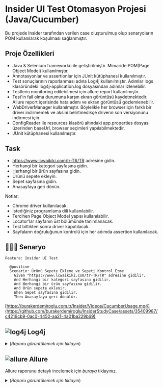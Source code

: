 # Insider UI Test Otomasyon Projesi (Java/Cucumber)

Bu projede Insider tarafından verilen case oluşturulmuş olup senaryoların POM kullanılarak koşulması sağlanmıştır. 

Proje Özellikleri
--- 
- Java & Selenium frameworkü ile geliştirilmiştir. Mimaride POM(Page Object Model) kullanılmıştır.   
- Annotasyonlar ve assertionlar için JUnit kütüphanesi kullanılmıştır.
- Test sonuçlarının raporlanması adına Log4j kullanılmıştır. Adımlar logs klasöründeki log4j-application.log dosyasından adımlar izlenebilir.
- Testlerin monitoring edilebilmesi için allure report kullanılmıştır.
- Test'in fail olma durumuna karşın ekran görüntüsü kaydetmektedir. Allure report içerisinde hata adımı ve ekran görüntüsü gözlemlenebilir.
- WebDriverManager kullanılmıştır. Böylelikle her browser için farklı bir driver indirmemek ve aksini belirtmedikçe driverın son versiyonunu indirmesi için.
- ConfigReader ile resources klasörü altındaki app.properties dosyası üzerinden baseUrl, browser seçimleri yapılabilmektedir.
- JUnit kütüphanesi kullanılmıştır. 

Task
---
- https://www.lcwaikiki.com/tr-TR/TR adresine gidin.
- Herhangi bir kategori sayfasına gidin.
- Herhangi bir ürün sayfasına gidin.
- Ürünü sepete ekleyin.
- Sepet sayfasına gidin.
- Anasayfaya geri dönün.

Notlar:
- Chrome driver kullanılacak.
- İstediğiniz programlama dili kullanılabilir.
- Tercihen Page Object Model yapısı kullanılabilir.
- Locator’lar sayfanın üst bölümünde tanımlanacak.
- Test bittikten sonra driver kapatılacak.
- Sayfaların doğruluğunun kontrolü için her adımda assertion kullanılacak.

## 👨🏿‍💻 Senaryo

```cucumber
Feature: Insider UI Test

  @positive
  Scenario: Ürünü Sepete Ekleme ve Sepeti Kontrol Etme
    Given "https://www.lcwaikiki.com/tr-TR/TR" adresine gidilir.
    And Herhangi bir kategori sayfasına gidilir.
    And Herhangi bir ürün sayfasına gidilir.
    And Ürün sepete eklenir.
    When Sepet sayfasına gidilir.
    Then Anasayfaya geri dönülür.
```

[https://burakerdemiroglu.com.tr/Insider/Videos/CucumberUsage.mp4](https://github.com/burakerdemiroglu/InsiderStudyCase/assets/35409987/c4219cb9-0ac0-4450-aa21-4a01ba229b69)

## ![log4j](https://user-images.githubusercontent.com/35347777/187072045-4d157e04-a467-47cd-8b07-875b9b2b7887.png) Log4j 
 
<details>
  <summary> (<i>Raporu görüntülemek için tıklayın</i>)</summary>

![log4j](https://github.com/burakerdemiroglu/InsiderStudyCase/assets/35409987/1db57d0f-fffe-4240-8fb0-8d975f80c6d8)

</details>
  
## ![allure](https://user-images.githubusercontent.com/35347777/187071905-8bad55fd-b3e4-4154-8af9-b10d313c5dd5.png) Allure

 Allure raporunu detaylı incelemek için [*buraya*](https://burakerdemiroglu.com.tr/Insider/Allure) tıklayınız.

<details>
  <summary> (<i>Raporu görüntülemek için tıklayın</i>)</summary>

![Allure](https://github.com/burakerdemiroglu/InsiderStudyCase/assets/35409987/87bfb3ab-5f4a-4ea5-8e86-a14ecaff3579)

</details>
